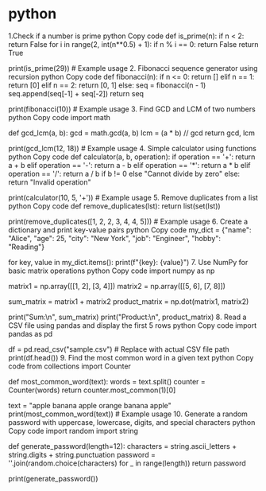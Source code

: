 # python
1.Check if a number is prime
python
Copy code
def is_prime(n):
    if n < 2:
        return False
    for i in range(2, int(n**0.5) + 1):
        if n % i == 0:
            return False
    return True

print(is_prime(29))  # Example usage
2. Fibonacci sequence generator using recursion
python
Copy code
def fibonacci(n):
    if n <= 0:
        return []
    elif n == 1:
        return [0]
    elif n == 2:
        return [0, 1]
    else:
        seq = fibonacci(n - 1)
        seq.append(seq[-1] + seq[-2])
        return seq

print(fibonacci(10))  # Example usage
3. Find GCD and LCM of two numbers
python
Copy code
import math

def gcd_lcm(a, b):
    gcd = math.gcd(a, b)
    lcm = (a * b) // gcd
    return gcd, lcm

print(gcd_lcm(12, 18))  # Example usage
4. Simple calculator using functions
python
Copy code
def calculator(a, b, operation):
    if operation == '+':
        return a + b
    elif operation == '-':
        return a - b
    elif operation == '*':
        return a * b
    elif operation == '/':
        return a / b if b != 0 else "Cannot divide by zero"
    else:
        return "Invalid operation"

print(calculator(10, 5, '+'))  # Example usage
5. Remove duplicates from a list
python
Copy code
def remove_duplicates(lst):
    return list(set(lst))

print(remove_duplicates([1, 2, 2, 3, 4, 4, 5]))  # Example usage
6. Create a dictionary and print key-value pairs
python
Copy code
my_dict = {"name": "Alice", "age": 25, "city": "New York", "job": "Engineer", "hobby": "Reading"}

for key, value in my_dict.items():
    print(f"{key}: {value}")
7. Use NumPy for basic matrix operations
python
Copy code
import numpy as np

matrix1 = np.array([[1, 2], [3, 4]])
matrix2 = np.array([[5, 6], [7, 8]])

sum_matrix = matrix1 + matrix2
product_matrix = np.dot(matrix1, matrix2)

print("Sum:\n", sum_matrix)
print("Product:\n", product_matrix)
8. Read a CSV file using pandas and display the first 5 rows
python
Copy code
import pandas as pd

df = pd.read_csv("sample.csv")  # Replace with actual CSV file path
print(df.head())
9. Find the most common word in a given text
python
Copy code
from collections import Counter

def most_common_word(text):
    words = text.split()
    counter = Counter(words)
    return counter.most_common(1)[0]

text = "apple banana apple orange banana apple"
print(most_common_word(text))  # Example usage
10. Generate a random password with uppercase, lowercase, digits, and special characters
python
Copy code
import random
import string

def generate_password(length=12):
    characters = string.ascii_letters + string.digits + string.punctuation
    password = ''.join(random.choice(characters) for _ in range(length))
    return password

print(generate_password())
